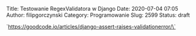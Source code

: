 Title: Testowanie RegexValidatora w Django
Date: 2020-07-04 07:05
Author: filipgorczynski
Category: Programowanie
Slug: 2599
Status: draft

\`https://goodcode.io/articles/django-assert-raises-validationerror/\`

 
